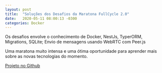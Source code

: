 ```yaml
---
layout: post
title:  "Soluções dos Desafios da Maratona FullCycle 2.0"
date:   2020-05-11 08:00:13 -0300
categories: Docker
---
```


Os desafios envolve o conhecimento de Docker, NestJs, TyperORM, Migrations, SQLite;
Envio de mensagens usando WebRTC com Peer.js

Uma maratona muito intensa e uma ótima oportunidade para aprender mais sobre as novas tecnologias do momento.

[Projeto no Github](https://github.com/dhelly/maratonafullcycle2-desafios)